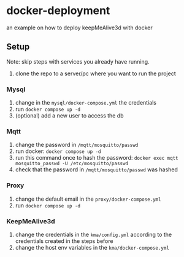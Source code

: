 # docker-deployment
an example on how to deploy keepMeAlive3d with docker

## Setup

Note: skip steps with services you already have running.

1. clone the repo to a server/pc where you want to run the project

### Mysql

1. change in the `mysql/docker-compose.yml` the credentials
2. run `docker compose up -d`
3. (optional) add a new user to access the db

### Mqtt

1. change the password in `/mqtt/mosquitto/passwd`
2. run docker: `docker compose up -d`
3. run this command once to hash the password: `docker exec mqtt mosquitto_passwd -U /etc/mosquitto/passwd`
4. check that the password in `/mqtt/mosquitto/passwd` was hashed

### Proxy

1. change the default email in the `proxy/docker-compose.yml`
2. run `docker compose up -d`

### KeepMeAlive3d

1. change the credentials in the `kma/config.yml` according to the credentials created in the steps before
2. change the host env variables in the `kma/docker-compose.yml`
